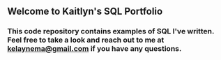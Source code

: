 ## Welcome to Kaitlyn's SQL Portfolio

### This code repository contains examples of SQL I've written. Feel free to take a look and reach out to me at kelaynema@gmail.com if you have any questions.
